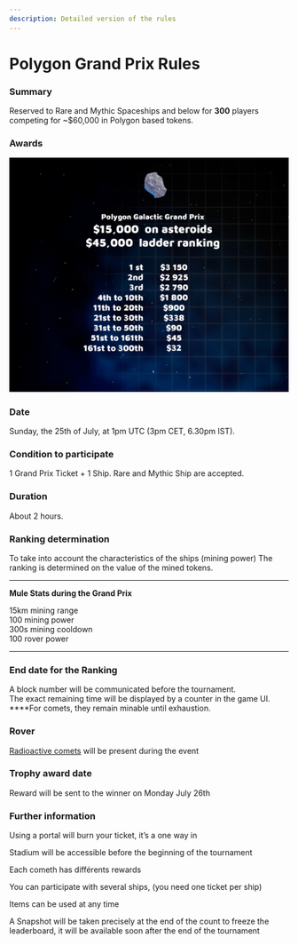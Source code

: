 ```yaml
---
description: Detailed version of the rules
---
```


# Polygon Grand Prix Rules

### **Summary**

Reserved to Rare and Mythic Spaceships and below for **300** players competing for ~$60,000 in Polygon based tokens. 

### **Awards**

![](../.gitbook/assets/grand-prix.png)

### **Date**

Sunday, the 25th of July, at 1pm UTC \(3pm CET, 6.30pm IST\).

### **Condition to participate**

1 Grand Prix Ticket + 1 Ship. Rare and Mythic Ship are accepted.

### **Duration**

About 2 hours.

### **Ranking determination**

To take into account the characteristics of the ships \(mining power\) The ranking is determined on the value of the mined tokens.  
****

**Mule Stats during the Grand Prix**

15km mining range   
100 mining power  
300s mining cooldown  
100 rover power  
****

### **End date for the Ranking**

A block number will be communicated before the tournament.  
The exact remaining time will be displayed by a counter in the game UI.  
****For comets, they remain minable until exhaustion.

### **Rover**

[Radioactive comets](https://medium.com/cometh/introducing-cometh-rovers-a-new-mining-mechanic-784fb924f412) will be present during the event

### **Trophy award date**

Reward will be sent to the winner on Monday July 26th

### **Further information**

Using a portal will burn your ticket, it’s a one way in 

Stadium will be accessible before the beginning of the tournament

Each cometh has différents rewards

You can participate with several ships, \(you need one ticket per ship\)

Items can be used at any time

A Snapshot will be taken precisely at the end of the count to freeze the leaderboard, it will be available soon after the end of the tournament

